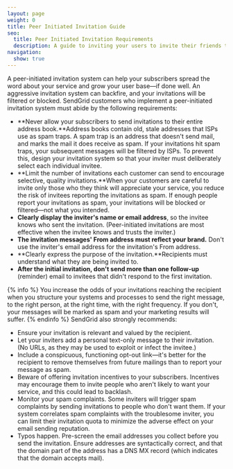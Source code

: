 ```yaml
---
layout: page
weight: 0
title: Peer Initiated Invitation Guide
seo:
  title: Peer Initiated Invitation Requirements
  description: A guide to inviting your users to invite their friends to try your product. Learn how to best use SendGrid today.
navigation:
  show: true
---
```


A peer-initiated invitation system can help your subscribers spread the word about your service and grow your user base—if done well. An aggressive invitation system can backfire, and your invitations will be filtered or blocked. SendGrid customers who implement a peer-initiated invitation system must abide by the following requirements:

-   **Never allow your subscribers to send invitations to their entire address book.**Address books contain old, stale addresses that ISPs use as spam traps. A spam trap is an address that doesn't send mail, and marks the mail it does receive as spam. If your invitations hit spam traps, your subsequent messages will be filtered by ISPs. To prevent this, design your invitation system so that your inviter must deliberately select each individual invitee.
-   **Limit the number of invitations each customer can send to encourage selective, quality invitations.**When your customers are careful to invite only those who they think will appreciate your service, you reduce the risk of invitees reporting the invitations as spam. If enough people report your invitations as spam, your invitations will be blocked or filtered—not what you intended.
-   **Clearly display the inviter's name or email address**, so the invitee knows who sent the invitation. (Peer-initiated invitations are most effective when the invitee knows and trusts the inviter.)
-   **The invitation messages' From address must reflect your brand.** Don't use the inviter's email address for the invitation's From address.
-   **Clearly express the purpose of the invitation.**Recipients must understand what they are being invited to.
-   **After the initial invitation, don't send more than one follow-up** (reminder) email to invitees that didn't respond to the first invitation.

{% info %}
You increase the odds of your invitations reaching the recipient when you structure your systems and processes to send the right message, to the right person, at the right time, with the right frequency. If you don't, your messages will be marked as spam and your marketing results will suffer. 
{% endinfo %}
SendGrid also strongly recommends:  

-   Ensure your invitation is relevant and valued by the recipient.
-   Let your inviters add a personal text-only message to their invitation. (No URLs, as they may be used to exploit or infect the invitee.)
-   Include a conspicuous, functioning opt-out link—it's better for the recipient to remove themselves from future mailings than to report your message as spam.
-   Beware of offering invitation incentives to your subscribers. Incentives may encourage them to invite people who aren't likely to want your service, and this could lead to backlash.
-   Monitor your spam complaints. Some inviters will trigger spam complaints by sending invitations to people who don't want them. If your system correlates spam complaints with the troublesome inviter, you can limit their invitation quota to minimize the adverse effect on your email sending reputation.
-   Typos happen. Pre-screen the email addresses you collect before you send the invitation. Ensure addresses are syntactically correct, and that the domain part of the address has a DNS MX record (which indicates that the domain accepts mail).
